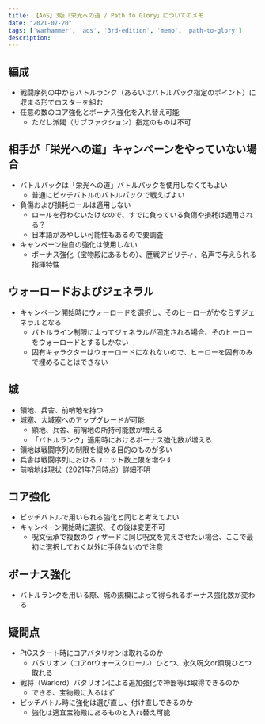 ```yaml
---
title: 【AoS】3版「栄光への道 / Path to Glory」についてのメモ
date: "2021-07-20"
tags: ['warhammer', 'aos', '3rd-edition', 'memo', 'path-to-glory']
description: 
---
```


## 編成
- 戦闘序列の中からバトルランク（あるいはバトルパック指定のポイント）に収まる形でロスターを組む
- 任意の数のコア強化とボーナス強化を入れ替え可能
  - ただし派閥（サブファクション）指定のものは不可

## 相手が「栄光への道」キャンペーンをやっていない場合
- バトルパックは「栄光への道」バトルパックを使用しなくてもよい
  - 普通にピッチバトルのバトルパックで戦えばよい
- 負傷および損耗ロールは適用しない
  - ロールを行わないだけなので、すでに負っている負傷や損耗は適用される？
  - 日本語があやしい可能性もあるので要調査
- キャンペーン独自の強化は使用しない
  - ボーナス強化（宝物殿にあるもの）、歴戦アビリティ、名声で与えられる指揮特性

## ウォーロードおよびジェネラル
- キャンペーン開始時にウォーロードを選択し、そのヒーローがかならずジェネラルとなる
  - バトルライン制限によってジェネラルが固定される場合、そのヒーローをウォーロードとするしかない
  - 固有キャラクターはウォーロードになれないので、ヒーローを固有のみで埋めることはできない

## 城
- 領地、兵舎、前哨地を持つ
- 城塞、大城塞へのアップグレードが可能
  - 領地、兵舎、前哨地の所持可能数が増える
  - 「バトルランク」適用時におけるボーナス強化数が増える
- 領地は戦闘序列の制限を緩める目的のものが多い
- 兵舎は戦闘序列におけるユニット数上限を増やす
- 前哨地は現状（2021年7月時点）詳細不明

## コア強化
- ピッチバトルで用いられる強化と同じと考えてよい
- キャンペーン開始時に選択、その後は変更不可
  - 呪文伝承で複数のウィザードに同じ呪文を覚えさせたい場合、ここで最初に選択しておく以外に手段ないので注意

## ボーナス強化
- バトルランクを用いる際、城の規模によって得られるボーナス強化数が変わる

## 疑問点
- PtGスタート時にコアバタリオンは取れるのか
  - バタリオン（コアorウォースクロール）ひとつ、永久呪文or顕現ひとつ取れる
- 戦将（Warlord）バタリオンによる追加強化で神器等は取得できるのか
  - できる、宝物殿に入るはず
- ピッチバトル時に強化は選び直し、付け直しできるのか
  - 強化は適宜宝物殿にあるものと入れ替え可能
